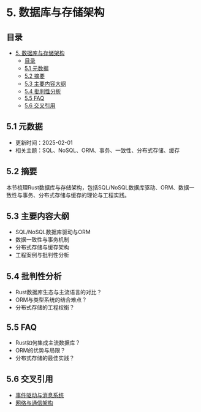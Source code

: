 # 5. 数据库与存储架构

## 目录

- [5. 数据库与存储架构](#5-数据库与存储架构)
  - [目录](#目录)
  - [5.1 元数据](#51-元数据)
  - [5.2 摘要](#52-摘要)
  - [5.3 主要内容大纲](#53-主要内容大纲)
  - [5.4 批判性分析](#54-批判性分析)
  - [5.5 FAQ](#55-faq)
  - [5.6 交叉引用](#56-交叉引用)

## 5.1 元数据

- 更新时间：2025-02-01
- 相关主题：SQL、NoSQL、ORM、事务、一致性、分布式存储、缓存

## 5.2 摘要

本节梳理Rust数据库与存储架构，包括SQL/NoSQL数据库驱动、ORM、数据一致性与事务、分布式存储与缓存的理论与工程实践。

## 5.3 主要内容大纲

- SQL/NoSQL数据库驱动与ORM
- 数据一致性与事务机制
- 分布式存储与缓存架构
- 工程案例与批判性分析

## 5.4 批判性分析

- Rust数据库生态与主流语言的对比？
- ORM与类型系统的结合难点？
- 分布式存储的工程权衡？

## 5.5 FAQ

- Rust如何集成主流数据库？
- ORM的优势与局限？
- 分布式存储的最佳实践？

## 5.6 交叉引用

- [事件驱动与消息系统](./04_event_driven_messaging.md)
- [网络与通信架构](./06_network_communication.md)
